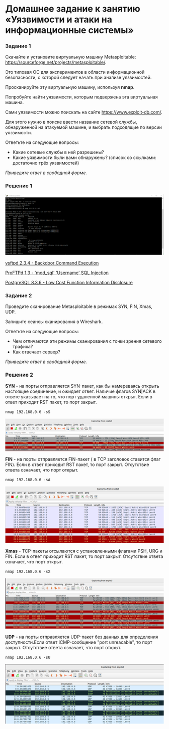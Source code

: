 # Домашнее задание к занятию «Уязвимости и атаки на информационные системы»

### Задание 1

Скачайте и установите виртуальную машину Metasploitable: https://sourceforge.net/projects/metasploitable/.

Это типовая ОС для экспериментов в области информационной безопасности, с которой следует начать при анализе уязвимостей.

Просканируйте эту виртуальную машину, используя **nmap**.

Попробуйте найти уязвимости, которым подвержена эта виртуальная машина.

Сами уязвимости можно поискать на сайте https://www.exploit-db.com/.

Для этого нужно в поиске ввести название сетевой службы, обнаруженной на атакуемой машине, и выбрать подходящие по версии уязвимости.

Ответьте на следующие вопросы:

- Какие сетевые службы в ней разрешены?
- Какие уязвимости были вами обнаружены? (список со ссылками: достаточно трёх уязвимостей)
  
*Приведите ответ в свободной форме.*  

### Решение 1

![1.png](./1.PNG)

[vsftpd 2.3.4 - Backdoor Command Execution](https://www.exploit-db.com/exploits/49757)

[ProFTPd 1.3 - 'mod_sql' 'Username' SQL Injection](https://www.exploit-db.com/exploits/32798)

[PostgreSQL 8.3.6 - Low Cost Function Information Disclosure](https://www.exploit-db.com/exploits/32847)

### Задание 2

Проведите сканирование Metasploitable в режимах SYN, FIN, Xmas, UDP.

Запишите сеансы сканирования в Wireshark.

Ответьте на следующие вопросы:

- Чем отличаются эти режимы сканирования с точки зрения сетевого трафика?
- Как отвечает сервер?

*Приведите ответ в свободной форме.*

### Решение 2

**SYN** - на порты отправляется SYN-пакет, как бы намереваясь открыть настоящее соединение, и ожидает ответ. Наличие флагов SYN|ACK в ответе указывает на то, что порт удаленной машины открыт. Если в ответ приходит RST пакет, то порт закрыт.

```
nmap 192.168.0.6 -sS
```
![2.png](./2.png)

**FIN** - на порты отправляется FIN-пакет ( в TCP заголовок ставится флаг FIN). Если в ответ приходит RST пакет, то порт закрыт. Отсутствие ответа означает, что порт открыт.

```
nmap 192.168.0.6 -sA
```

![3.png](./3.png)

**Xmas** - TCP-пакеты отсылаются с установленными флагами PSH, URG и FIN.  Если в ответ приходит RST пакет, то порт закрыт. Отсутствие ответа означает, что порт открыт.

```
nmap 192.168.0.6 -sX
```

![4.png](./4.png)

**UDP** - на порты  отправляется UDP-пакет без данных для определения доступности.Если ответ ICMP-сообщение "port unreacable", то порт закрыт. Отсутствие ответа означает, что порт открыт.

```
nmap 192.168.0.6 -sU
```

![5.png](./5.png)
